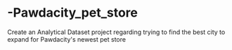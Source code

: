 # -Pawdacity_pet_store
Create an Analytical Dataset project regarding trying to find the best city to expand for Pawdacity's newest pet store

